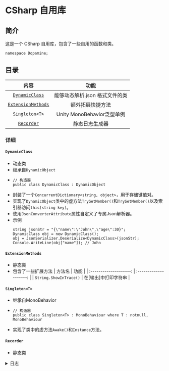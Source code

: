# CSharp 自用库

## 简介

这是一个 CSharp 自用库，包含了一些自用的函数和类。
```Csharp
namespace Dopamine;
```

## 目录

|                    内容                    |              功能              |
| :----------------------------------------: | :----------------------------: |
|     [`DynamicClass`](####DynamicClass)     | 能够动态解析.json 格式文件的类 |
| [`ExtensionMethods`](####ExtensionMethods) |        额外拓展快捷方法        |
|     [`Singleton<T>`](####Singleton<T>)     |   Unity MonoBehavior泛型单例   |
|         [`Recorder`](####Recorder)         |         静态日志生成器         |

### 详细

#### `DynamicClass`
 - 动态类
 - 继承自`DynamicObject`
 - ```Csharp
   // 构造器
   public class DynamicClass : DynamicObject
   ```
 - 封装了一个`ConcurrentDictionary<string, object>`，用于存储键值对。
 - 实现了`DynamicObject`类中的虚方法`TryGetMember()`和`TrySetMember()`以及索引器访问`this[string key]`。
 - 使用`JsonConverterAttribute`属性自定义了专属Json解析器。
 - 示例
    ```Csharp
   string jsonStr = "{\"name\":\"John\",\"age\":30}";
   DynamicClass obj = new DynamicClass();
   obj = JsonSerializer.Deserialize<DynamicClass>(jsonStr);
   Console.WriteLine(obj["name"]); // John
   ```

#### `ExtensionMethods`
 - 静态类
 - 包含了一些扩展方法
      |         方法名         |          功能          |
      | :--------------------: | :--------------------: |
      | `String.ShowInTrace()` | 在\[输出\]中打印字符串 |

#### `Singleton<T>`
 - 继承自MonoBehavior
 - ```Csharp
   // 构造器
   public class Singleton<T> : MonoBehaviour where T : notnull, MonoBehaviour
   ```
 - 实现了类中的虚方法`Awake()`和```Instance```方法。

#### `Recorder`
 - 静态类

<details>
<summary>
日志
</summary>

|   日期    |              批注              |
| :-------: | :----------------------------: |
| 2025.2.16 |            代码整理            |
| 2025.2.16 |      测试HTTP Client功能       |
| 2025.2.15 | 添加新测试项目，正则表达式测试 |
| 2025.2.15 |       整理代码，进度同步       |
| 2025.2.12 |           添加WebApp           |
| 2025.2.9  |          添加幼圆字体          |
| 2025.2.8  |          更新自述文件          |
| 2025.2.8  |        格式修改以及整合        |
| 2025.2.8  |          第 2 次修改           |
| 2025.2.8  |            初次修改            |
| 2025.2.8  |            初次上传            |

 </details>

